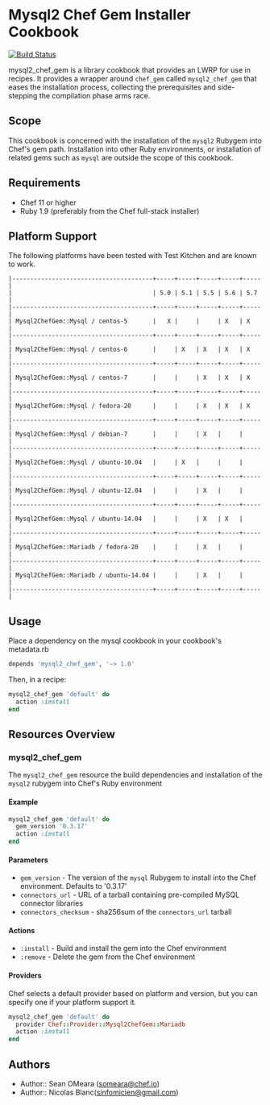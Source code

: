 Mysql2 Chef Gem Installer Cookbook
==================================

[![Build Status](https://travis-ci.org/sinfomicien/mysql2_chef_gem.png)](https://travis-ci.org/sinfomicien/mysql2_chef_gem)

mysql2_chef_gem is a library cookbook that provides an LWRP for use
in recipes. It provides a wrapper around `chef_gem` called
`mysql2_chef_gem` that eases the installation process, collecting the
prerequisites and side-stepping the compilation phase arms race.

Scope
-----
This cookbook is concerned with the installation of the `mysql2`
Rubygem into Chef's gem path. Installation into other Ruby
environments, or installation of related gems such as `mysql` are
outside the scope of this cookbook.

Requirements
------------
* Chef 11 or higher
* Ruby 1.9 (preferably from the Chef full-stack installer)

Platform Support
----------------
The following platforms have been tested with Test Kitchen and are
known to work.

```
|---------------------------------------+-----+-----+-----+-----+-----|
|                                       | 5.0 | 5.1 | 5.5 | 5.6 | 5.7 |
|---------------------------------------+-----+-----+-----+-----+-----|
| Mysql2ChefGem::Mysql / centos-5       |   X |     |     | X   | X   |
|---------------------------------------+-----+-----+-----+-----+-----|
| Mysql2ChefGem::Mysql / centos-6       |     | X   | X   | X   | X   |
|---------------------------------------+-----+-----+-----+-----+-----|
| Mysql2ChefGem::Mysql / centos-7       |     |     | X   | X   | X   |
|---------------------------------------+-----+-----+-----+-----+-----|
| Mysql2ChefGem::Mysql / fedora-20      |     |     | X   | X   | X   |
|---------------------------------------+-----+-----+-----+-----+-----|
| Mysql2ChefGem::Mysql / debian-7       |     |     | X   |     |     |
|---------------------------------------+-----+-----+-----+-----+-----|
| Mysql2ChefGem::Mysql / ubuntu-10.04   |     | X   |     |     |     |
|---------------------------------------+-----+-----+-----+-----+-----|
| Mysql2ChefGem::Mysql / ubuntu-12.04   |     |     | X   |     |     |
|---------------------------------------+-----+-----+-----+-----+-----|
| Mysql2ChefGem::Mysql / ubuntu-14.04   |     |     | X   | X   |     |
|---------------------------------------+-----+-----+-----+-----+-----|
| Mysql2ChefGem::Mariadb / fedora-20    |     |     | X   |     |     |
|---------------------------------------+-----+-----+-----+-----+-----|
| Mysql2ChefGem::Mariadb / ubuntu-14.04 |     |     | X   |     |     |
|---------------------------------------+-----+-----+-----+-----+-----|
```

Usage
-----
Place a dependency on the mysql cookbook in your cookbook's metadata.rb
```ruby
depends 'mysql2_chef_gem', '~> 1.0'
```

Then, in a recipe:

```ruby
mysql2_chef_gem 'default' do
  action :install
end
```

Resources Overview
------------------
### mysql2_chef_gem

The `mysql2_chef_gem` resource the build dependencies and installation
of the `mysql2` rubygem into Chef's Ruby environment

#### Example
```ruby
mysql2_chef_gem 'default' do
  gem_version '0.3.17'
  action :install
end
```
#### Parameters
- `gem_version` - The version of the `mysql` Rubygem to install into
  the Chef environment. Defaults to '0.3.17'
- `connectors_url` - URL of a tarball containing pre-compiled MySQL
  connector libraries
- `connectors_checksum` - sha256sum of the `connectors_url` tarball

#### Actions
- `:install` - Build and install the gem into the Chef environment
- `:remove` - Delete the gem from the Chef environment

#### Providers
Chef selects a default provider based on platform and version,
but you can specify one if your platform support it.

```ruby
mysql2_chef_gem 'default' do
  provider Chef::Provider::Mysql2ChefGem::Mariadb
  action :install
end
```

Authors
-------
- Author:: Sean OMeara (<someara@chef.io>)
- Author:: Nicolas Blanc(<sinfomicien@gmail.com>)
